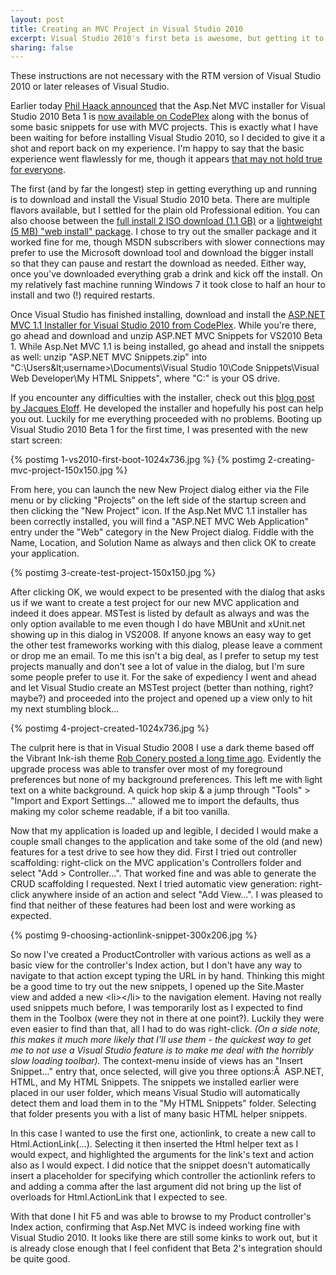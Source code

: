 ```yaml
--- 
layout: post
title: Creating an MVC Project in Visual Studio 2010
excerpt: Visual Studio 2010's first beta is awesome, but getting it to work with ASP.NET MVC takes a bit of elbow grease. I'll walk you through it.
sharing: false
---
```


<p class="warning">These instructions are not necessary with the RTM version of Visual Studio 2010 or later releases of Visual Studio.</p>

Earlier today [Phil Haack announced](http://www.haacked.com/archive/2009/06/09/aspnetmvc-vs10beta1-roadmap.aspx) that the Asp.Net MVC installer for Visual Studio 2010 Beta 1 is [now available on CodePlex](http://aspnet.codeplex.com/Release/ProjectReleases.aspx?ReleaseId=28527) along with the bonus of some basic snippets for use with MVC projects. This is exactly what I have been waiting for before installing Visual Studio 2010, so I decided to give it a shot and report back on my experience. I'm happy to say that the basic experience went flawlessly for me, though it appears [that may not hold true for everyone](http://weblogs.asp.net/jacqueseloff/archive/2009/06/09/troubleshooting-the-mvc-installer-for-visual-studio-2010-beta-1.aspx).

The first (and by far the longest) step in getting everything up and running is to download and install the Visual Studio 2010 beta. There are multiple flavors available, but I settled for the plain old Professional edition. You can also choose between the [full install 2 ISO download (1.1 GB)](http://www.microsoft.com/downloadS/details.aspx?familyid=3296BB4F-D8BA-4CFD-AA95-A424C5913F6B&displaylang=en) or a [lightweight (5 MB) "web install" package](http://www.microsoft.com/downloadS/details.aspx?familyid=75CBCBCD-B0E8-40EA-ADAE-85714E8984E3&displaylang=en). I chose to try out the smaller package and it worked fine for me, though MSDN subscribers with slower connections may prefer to use the Microsoft download tool and download the bigger install so that they can pause and restart the download as needed. Either way, once you've downloaded everything grab a drink and kick off the install. On my relatively fast machine running Windows 7 it took close to half an hour to install and two (!) required restarts.

Once Visual Studio has finished installing, download and install the [ASP.NET MVC 1.1 Installer for Visual Studio 2010 from CodePlex](http://aspnet.codeplex.com/Release/ProjectReleases.aspx?ReleaseId=28527). While you're there, go ahead and download and unzip ASP.NET MVC Snippets for VS2010 Beta 1. While Asp.Net MVC 1.1 is being installed, go ahead and install the snippets as well: unzip "ASP.NET MVC Snippets.zip" into "C:\Users\&lt;username&gt;\Documents\Visual Studio 10\Code Snippets\Visual Web Developer\My HTML Snippets", where "C:\" is your OS drive.

If you encounter any difficulties with the installer, check out this [blog post by Jacques Eloff](http://weblogs.asp.net/jacqueseloff/archive/2009/06/09/troubleshooting-the-mvc-installer-for-visual-studio-2010-beta-1.aspx). He developed the installer and hopefully his post can help you out. Luckily for me everything proceeded with no problems. Booting up Visual Studio 2010 Beta 1 for the first time, I was presented with the new start screen:

{% postimg 1-vs2010-first-boot-1024x736.jpg %}
{% postimg 2-creating-mvc-project-150x150.jpg %}

From here, you can launch the new New Project dialog either via the File menu or by clicking "Projects" on the left side of the startup screen and then clicking the "New Project" icon. If the Asp.Net MVC 1.1 installer has been correctly installed, you will find a "ASP.NET MVC Web Application" entry under the "Web" category in the New Project dialog. Fiddle with the Name, Location, and Solution Name as always and then click OK to create your application.

{% postimg 3-create-test-project-150x150.jpg %}

After clicking OK, we would expect to be presented with the dialog that asks us if we want to create a test project for our new MVC application and indeed it does appear. MSTest is listed by default as always and was the only option available to me even though I do have MBUnit and xUnit.net showing up in this dialog in VS2008. If anyone knows an easy way to get the other test frameworks working with this dialog, please leave a comment or drop me an email. To me this isn't a big deal, as I prefer to setup my test projects manually and don't see a lot of value in the dialog, but I'm sure some people prefer to use it. For the sake of expediency I went and ahead and let Visual Studio create an MSTest project (better than nothing, right? maybe?) and proceeded into the project and opened up a view only to hit my next stumbling block...

{% postimg 4-project-created-1024x736.jpg %}

The culprit here is that in Visual Studio 2008 I use a dark theme based off the Vibrant Ink-ish theme [Rob Conery posted a long time ago](http://blog.wekeroad.com/blog/textmate-theme-for-visual-studio-take-2/). Evidently the upgrade process was able to transfer over most of my foreground preferences but none of my background preferences. This left me with light text on a white background. A quick hop skip & a jump through "Tools" &gt; "Import and Export Settings..." allowed me to import the defaults, thus making my color scheme readable, if a bit too vanilla.

Now that my application is loaded up and legible, I decided I would make a couple small changes to the application and take some of the old (and new) features for a test drive to see how they did. First I tried out controller scaffolding: right-click on the MVC application's Controllers folder and select "Add &gt; Controller...". That worked fine and was able to generate the CRUD scaffolding I requested. Next I tried automatic view generation: right-click anywhere inside of an action and select "Add View...". I was pleased to find that neither of these features had been lost and were working as expected.

{% postimg 9-choosing-actionlink-snippet-300x206.jpg %}

So now I've created a ProductController with various actions as well as a basic view for the controller's Index action, but I don't have any way to navigate to that action except typing the URL in by hand. Thinking this might be a good time to try out the new snippets, I opened up the Site.Master view and added a new &lt;li&gt;&lt;/li&gt; to the navigation element. Having not really used snippets much before, I was temporarily lost as I expected to find them in the Toolbox (were they not in there at one point?). Luckily they were even easier to find than that, all I had to do was right-click. *(On a side note, this makes it much more likely that I'll use them - the quickest way to get me to not use a Visual Studio feature is to make me deal with the horribly slow loading toolbar).* The context-menu inside of views has an "Insert Snippet..." entry that, once selected, will give you three options:Â  ASP.NET, HTML, and My HTML Snippets. The snippets we installed earlier were placed in our user folder, which means Visual Studio will automatically detect them and load them in to the "My HTML Snippets" folder. Selecting that folder presents you with a list of many basic HTML helper snippets.

In this case I wanted to use the first one, actionlink, to create a new call to Html.ActionLink(...). Selecting it then inserted the Html helper text as I would expect, and highlighted the arguments for the link's text and action also as I would expect. I did notice that the snippet doesn't automatically insert a placeholder for specifying which controller the actionlink refers to and adding a comma after the last argument did not bring up the list of overloads for Html.ActionLink that I expected to see.

With that done I hit F5 and was able to browse to my Product controller's Index action, confirming that Asp.Net MVC is indeed working fine with Visual Studio 2010. It looks like there are still some kinks to work out, but it is already close enough that I feel confident that Beta 2's integration should be quite good. 